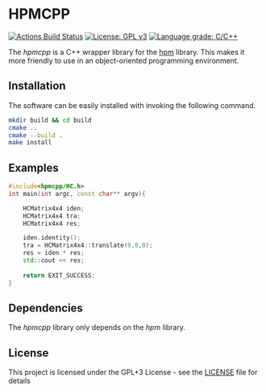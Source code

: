 # HPMCPP
[![Actions Build Status](https://github.com/voldien/hpmcpp/workflows/HpmCpp/badge.svg?branch=master)](https://github.com/voldien/hpmcpp/actions)
[![License: GPL v3](https://img.shields.io/badge/License-GPLv3-blue.svg)](https://www.gnu.org/licenses/gpl-3.0)
[![Language grade: C/C++](https://img.shields.io/lgtm/grade/cpp/g/voldien/hpmcpp.svg?logo=lgtm&logoWidth=18)](https://lgtm.com/projects/g/voldien/hpmcpp/context:cpp)

The *hpmcpp* is a C++ wrapper library for the [hpm](https://github.com/voldien/hpm) library. This makes it more friendly to use in an object-oriented programming environment.

## Installation
The software can be easily installed with invoking the following command.
```bash
mkdir build && cd build
cmake ..
cmake --build .
make install
```

## Examples ##

```c++
#include<hpmcpp/HC.h>
int main(int argc, const char** argv){

	HCMatrix4x4 iden;
	HCMatrix4x4 tra;
	HCMatrix4x4 res;

	iden.identity();
	tra = HCMatrix4x4::translate(0,0,0);
	res = iden * res;
	std::cout << res;
	
	return EXIT_SUCCESS;
}
```

## Dependencies

The *hpmcpp* library only depends on the *hpm* library.

## License

This project is licensed under the GPL+3 License - see the [LICENSE](LICENSE) file for details
